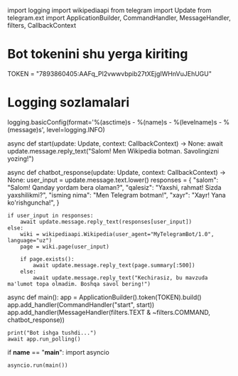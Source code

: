import logging
import wikipediaapi
from telegram import Update
from telegram.ext import ApplicationBuilder, CommandHandler, MessageHandler, filters, CallbackContext

# Bot tokenini shu yerga kiriting
TOKEN = "7893860405:AAFq_Pl2vwwvbpib27tXEjgIWHnVuJEhUGU"

# Logging sozlamalari
logging.basicConfig(format='%(asctime)s - %(name)s - %(levelname)s - %(message)s', level=logging.INFO)


async def start(update: Update, context: CallbackContext) -> None:
    await update.message.reply_text("Salom! Men Wikipedia botman. Savolingizni yozing!")


async def chatbot_response(update: Update, context: CallbackContext) -> None:
    user_input = update.message.text.lower()
    responses = {
        "salom": "Salom! Qanday yordam bera olaman?",
        "qalesiz": "Yaxshi, rahmat! Sizda yaxshilikmi?",
        "isming nima": "Men Telegram botman!",
        "xayr": "Xayr! Yana ko'rishguncha!",
    }

    if user_input in responses:
        await update.message.reply_text(responses[user_input])
    else:
        wiki = wikipediaapi.Wikipedia(user_agent="MyTelegramBot/1.0", language="uz")
        page = wiki.page(user_input)

        if page.exists():
            await update.message.reply_text(page.summary[:500])
        else:
            await update.message.reply_text("Kechirasiz, bu mavzuda ma'lumot topa olmadim. Boshqa savol bering!")


async def main():
    app = ApplicationBuilder().token(TOKEN).build()
    app.add_handler(CommandHandler("start", start))
    app.add_handler(MessageHandler(filters.TEXT & ~filters.COMMAND, chatbot_response))

    print("Bot ishga tushdi...")
    await app.run_polling()


if __name__ == "__main__":
    import asyncio

    asyncio.run(main())

